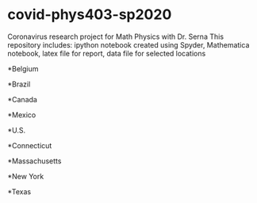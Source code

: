 # covid-phys403-sp2020
Coronavirus research project for Math Physics with Dr. Serna
This repository includes:
  ipython notebook created using Spyder,
  Mathematica notebook,
  latex file for report,
  data file for selected locations
  
*Belgium

*Brazil

*Canada

*Mexico

*U.S.

*Connecticut

*Massachusetts

*New York

*Texas
    

